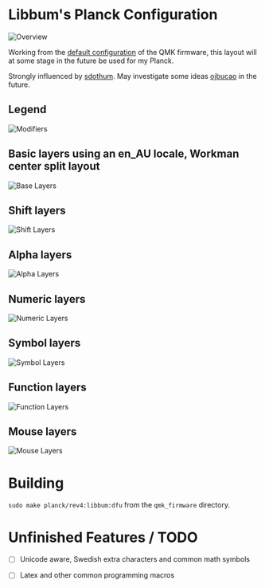 # Libbum's Planck Configuration

![Overview](layout/overview.png)

Working from the [default configuration](https://github.com/qmk/qmk_firmware/tree/master/keyboards/planck/keymaps/default) of the QMK firmware, this layout will at some stage in the future be used for my Planck.

Strongly influenced by [sdothum](https://github.com/sdothum/dotfiles/tree/master/qmk_firmware/qmk_firmware/keyboards/planck/keymaps/sdothum).
May investigate some ideas [ojbucao](https://github.com/ojbucao/Workman/tree/master/mac) in the future.

## Legend

![Modifiers](layout/modifiers.png)

## Basic layers using an en_AU locale, Workman center split layout

![Base Layers](layout/layer0.png)

## Shift layers

![Shift Layers](layout/layer-shift.png)

## Alpha layers

![Alpha Layers](layout/layer-alpha.png)

## Numeric layers

![Numeric Layers](layout/layer-numeric.png)

## Symbol layers

![Symbol Layers](layout/layer-symbols.png)

## Function layers

![Function Layers](layout/layer-functions.png)

## Mouse layers

![Mouse Layers](layout/layer-mouse.png)

# Building

`sudo make planck/rev4:libbum:dfu` from the `qmk_firmware` directory.

# Unfinished Features / TODO

* [ ] Unicode aware, Swedish extra characters and common math symbols
* [ ] Latex and other common programming macros

